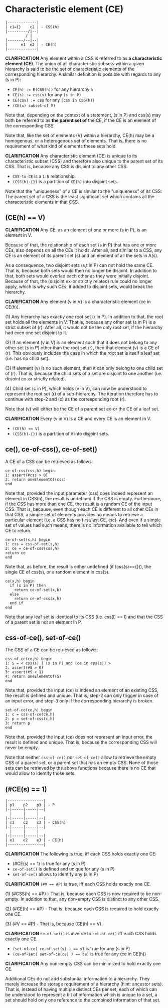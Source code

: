 
<!-- ======================================================================= -->
# Characteristic element (CE)

```
|-------------|
| c1={}    c2 | - CSS(h)
|---------/|--|
         / |
|-------/--|--|
|      e1  e2 | - CE(h)
|-------------|
```

**CLARIFICATION**
Any element within a CSS is referred to as **a characteristic element (CE)**.
The union of all characteristic subsets within a given hierarchy is said to
be the set of characteristic elements of the corresponding hierarchy. A similar
definition is possible with regards to any (s in P):

* `CE(h) := E(CSS(h))` for any hierarchy `h`
* `CE(s) := css(s)` for any `(s in P)`
* `CE(css) := css` for any `(css in CSS(h))`
* `(CE(x) subset-of V)`

Note that, depending on the context of a statement, (s in P) and css(s) may
both be referred to as **the parent set of** the CE, if the CE is an element
of the corresponding CSS.

Note that, like the set of elements (V) within a hierarchy, CE(h) may be a
homogenous, or a heterogenous set of elements. That is, there is no requirement
of what kind of elements these sets hold.

**CLARIFICATION**
Any characteristic element (CE) is unique to its characteristic subset (CSS)
and therefore also unique to the parent set of its CSS. That is, because any
CSS is disjoint to any other CSS.

* `CSS-to-CE` is a `1:N` relationship.
* `(CSS(h)-{})` is a partition of `CE(h)` into disjoint sets.

Note that the "uniqueness" of a CE is similar to the "uniqueness" of its CSS:
The parent set of a CSS is the least significant set which contains all the
characteristic elements in that CSS.

<!-- ======================================================================= -->
## (CE(h) == V)

**CLARIFICATION**
Any CE, as an element of one or more (s in P), is an element in V.

Because of that, the relationship of each set (s in P) that has one or more CEs,
also depends on all the CEs it holds. After all, and similar to a CSS, any CE is
an element of its parent set (s) and an element of all the sets in A(s).

As a consequence, two disjoint sets (s,t in P) can not hold the same CE. That
is, because both sets would then no longer be disjoint. In addition to that,
both sets would overlap each other as they were initially disjoint. Because of
that, the (disjoint ex-or strictly related) rule could no longer apply, which
is why such CEs, if added to disjoint sets, would break the hierarchy.

**CLARIFICATION**
Any element (v in V) is a characteristic element (ce in CE(h)).

(1) Any hierarchy has exactly one root set (r in P). In addition to that,
the root set holds all the elements in V. That is, because any other set
(s in P) is a strict subset of (r). After all, it would not be the only
root set, if the hierarchy had even one set disjoint to it.

(2) If an element (v in V) is an element such that it does not belong to
any other set (s in P) other than the root set (r), then that element (v)
is a CE of (r). This obviously includes the case in which the root set is
itself a leaf set (i.e. has no child set).

(3) If element (v) is no such element, then it can only belong to one child
set of (r). That is, because the child sets of a set are disjoint to one
another (i.e. disjoint ex-or strictly related).

(4) Child set (c in P), which holds (v in V), can now be understood to
represent the root set (r) of a sub-hierarchy. The iteration therefore
has to continue with step-2 and (c) as the corresponding root (r).

Note that (v) will either be the CE of a parent set ex-or the CE of a leaf set.

**CLARIFICATION**
Every (v in V) is a CE and every CE is an element in V.

* `(CE(h) == V)`
* `(CSS(h)-{})` is a partition of `V` into disjoint sets.

<!-- ======================================================================= -->
## ce(), ce-of-css(), ce-of-set()

A CE of a CSS can be retrieved as follows:

```
ce-of-css(css,h) begin
1: assert(#css > 0)
2: return oneElementOf(css)
end
```

Note that, provided the input parameter (css) does indeed represent an element
in CSS(h), the result is undefined if the CSS is empty. Furthermore, if the
CSS has more than one CE, the result is a random CE of the input CSS. That is,
because, even though each CE is different to all other CEs in that CSS, a simple
set of elements provides no means to retrieve a particular element (i.e. a CSS
has no first/last CE, etc). And even if a simple set of values had such means,
there is no information available to tell which CE to return.

```
ce-of-set(s,h) begin
1: css = css-of-set(s,h)
2: ce = ce-of-css(css,h)
return ce
end
```

Note that, as before, the result is either undefined (if (css(s)=={})),
the single CE of css(s), or a random element in css(s).

```
ce(x,h) begin
  if (x in P) then
    return ce-of-set(x,h)
  else
    return ce-of-css(x,h)
  end if
end
```

Note that any leaf set is identical to its CSS (i.e. css(l) == l) and
that the CSS of a parent set is not an element in P.

<!-- ======================================================================= -->
## css-of-ce(), set-of-ce()

The CSS of a CE can be retrieved as follows:

```
css-of-ce(ce,h) begin
1: S = < css(s) | (s in P) and (ce in css(s)) >
2: assert(#S > 0)
3: assert(#S < 1)
4: return oneElementOf(S)
end
```

Note that, provided the input (ce) is indeed an element of an existing CSS,
the result is defined and unique. That is, step-2 can only trigger in case
of an input error, and step-3 only if the corresponding hierarchy is broken.

```
set-of-ce(ce,h) begin
1: c = css-of-ce(ce,h)
2: p = set-of-css(c,h)
3: return p
end
```

Note that, provided the input (ce) does not represent an input error, the
result is defined and unique. That is, because the corresponding CSS will
never be empty.

Note that neither `css-of-ce()` nor `set-of-ce()` allow to retrieve the empty
CSS of a parent set, or a parent set that has an empty CSS. None of those sets
can be retrieved by the above functions because there is no CE that would allow
to identify those sets.

<!-- ======================================================================= -->
## (#CE(s) == 1)

```
|----------------|
| p1    p2    p3 | - P
|-|-----|-----|--|
  |     |     |
|-|-----|-----|--|
| c1    c2    c3 | - CSS(h)
|-|-----|-----|--|
  |     |     |
|-|-----|-----|--|
| e1    e2    e3 | - CE(h)
|----------------|
```

**CLARIFICATION**
The following is true, iff each CSS holds exactly one CE:

* (#CE(s) == 1) is true for any (s in P)
* `ce-of-set()` is defined and unique for any (s in P)
* `set-of-ce()` allows to identify any (s in P)

**CLARIFICATION**
`(#V == #P)` is true, iff each CSS holds exactly one CE.

(1) (#CSS(h) == #P) -
That is, because each CSS is now required to be non-empty.
In addition to that, any non-empty CSS is distinct to any other CSS.

(2) (#CE(h) == #P) -
That is, because each CSS is required to hold exactly one CE.

(3) (#V == #P) -
That is, because (CE(h) == V).

**CLARIFICATION**
`ce-of-set()` is inverse to `set-of-ce()` iff each CSS holds exactly one CE.

* `(set-of-ce( ce-of-set(s) ) == s)` is true for any (s in P)
* `(ce-of-set( set-of-ce(ce) ) == ce)` is true for any (ce in CE(h))

**CLARIFICATION**
Any non-empty CSS can be minimized to hold exactly one CE.

Additional CEs do not add substantial information to a hierarchy. They merely
increase the storage requirement of a hierarchy (hint: ancestor sets). That is,
instead of having multiple distinct CEs per set, each of which can be understood
to represent a bit of information which is unique to a set, a set should hold
only one reference to the combined information of that set.
